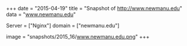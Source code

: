 
+++
date = "2015-04-19"
title = "Snapshot of http://www.newmanu.edu"
data = "www.newmanu.edu"

Server = ["Nginx"]
domain = ["newmanu.edu"]

  image = "snapshots/2015_16/www.newmanu.edu.png"
+++
#
